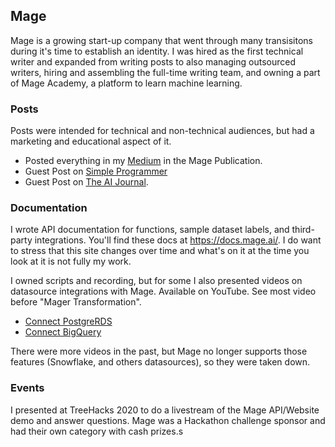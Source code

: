 
## Mage

Mage is a growing start-up company that went through many transisitons during it's time to establish an identity. I was hired as the first technical writer and expanded from writing posts to also managing outsourced writers, hiring and assembling the full-time writing team, and owning a part of Mage Academy, a platform to learn machine learning.

### Posts

Posts were intended for technical and non-technical audiences, but had a marketing and educational aspect of it.

- Posted everything in my [Medium](https://medium.com/@tjandranathaniel) in the Mage Publication.
- Guest Post on [Simple Programmer](https://simpleprogrammer.com/integrate-your-work-life-balance/)
- Guest Post on [The AI Journal](https://aijourn.com/the-future-of-programming-low-code-ai-tools/).

### Documentation

I wrote API documentation for functions, sample dataset labels, and third-party integrations. You'll find these docs at https://docs.mage.ai/. I do want to stress that this site changes over time and what's on it at the time you look at it is not fully my work.

I owned scripts and recording, but for some I also presented videos on datasource integrations with Mage. Available on YouTube. See most video before "Mager Transformation".

- [Connect PostgreRDS](https://www.youtube.com/watch?v=NbOsqnFe35o)
- [Connect BigQuery](https://www.youtube.com/watch?v=ajIWV-GoxRs)

There were more videos in the past, but Mage no longer supports those features (Snowflake, and others datasources), so they were taken down.

### Events

I presented at TreeHacks 2020 to do a livestream of the Mage API/Website demo and answer questions. Mage was a Hackathon challenge sponsor and had their own category with cash prizes.s